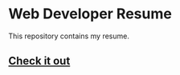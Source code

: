 # Web Developer Resume 

This repository contains my resume.

## [Check it out](https://samwright.space/)
